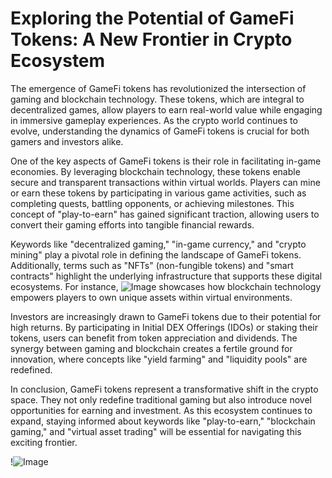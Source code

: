# Exploring the Potential of GameFi Tokens: A New Frontier in Crypto Ecosystem

The emergence of GameFi tokens has revolutionized the intersection of gaming and blockchain technology. These tokens, which are integral to decentralized games, allow players to earn real-world value while engaging in immersive gameplay experiences. As the crypto world continues to evolve, understanding the dynamics of GameFi tokens is crucial for both gamers and investors alike.

One of the key aspects of GameFi tokens is their role in facilitating in-game economies. By leveraging blockchain technology, these tokens enable secure and transparent transactions within virtual worlds. Players can mine or earn these tokens by participating in various game activities, such as completing quests, battling opponents, or achieving milestones. This concept of "play-to-earn" has gained significant traction, allowing users to convert their gaming efforts into tangible financial rewards.

Keywords like "decentralized gaming," "in-game currency," and "crypto mining" play a pivotal role in defining the landscape of GameFi tokens. Additionally, terms such as "NFTs" (non-fungible tokens) and "smart contracts" highlight the underlying infrastructure that supports these digital ecosystems. For instance, ![Image](https://github.com/user-attachments/assets/590b50a7-4459-4e76-8a31-559aed223621) showcases how blockchain technology empowers players to own unique assets within virtual environments.

Investors are increasingly drawn to GameFi tokens due to their potential for high returns. By participating in Initial DEX Offerings (IDOs) or staking their tokens, users can benefit from token appreciation and dividends. The synergy between gaming and blockchain creates a fertile ground for innovation, where concepts like "yield farming" and "liquidity pools" are redefined.

In conclusion, GameFi tokens represent a transformative shift in the crypto space. They not only redefine traditional gaming but also introduce novel opportunities for earning and investment. As this ecosystem continues to expand, staying informed about keywords like "play-to-earn," "blockchain gaming," and "virtual asset trading" will be essential for navigating this exciting frontier.

!![Image](https://github.com/user-attachments/assets/590b50a7-4459-4e76-8a31-559aed223621)